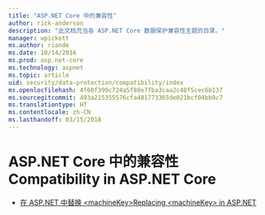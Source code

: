 ```yaml
---
title: "ASP.NET Core 中的兼容性"
author: rick-anderson
description: "此文档充当各 ASP.NET Core 数据保护兼容性主题的目录。"
manager: wpickett
ms.author: riande
ms.date: 10/14/2016
ms.prod: asp.net-core
ms.technology: aspnet
ms.topic: article
uid: security/data-protection/compatibility/index
ms.openlocfilehash: 4f60f399c724a5f88e7fba3caa2c48f5cec6b137
ms.sourcegitcommit: 493a215355576cfa481773365de021bcf04bb9c7
ms.translationtype: HT
ms.contentlocale: zh-CN
ms.lasthandoff: 03/15/2018
---
```

# <a name="compatibility-in-aspnet-core"></a><span data-ttu-id="7ecd7-103">ASP.NET Core 中的兼容性</span><span class="sxs-lookup"><span data-stu-id="7ecd7-103">Compatibility in ASP.NET Core</span></span>

* [<span data-ttu-id="7ecd7-104">在 ASP.NET 中替换 \<machineKey></span><span class="sxs-lookup"><span data-stu-id="7ecd7-104">Replacing \<machineKey> in ASP.NET</span></span>](xref:security/data-protection/compatibility/replacing-machinekey)
